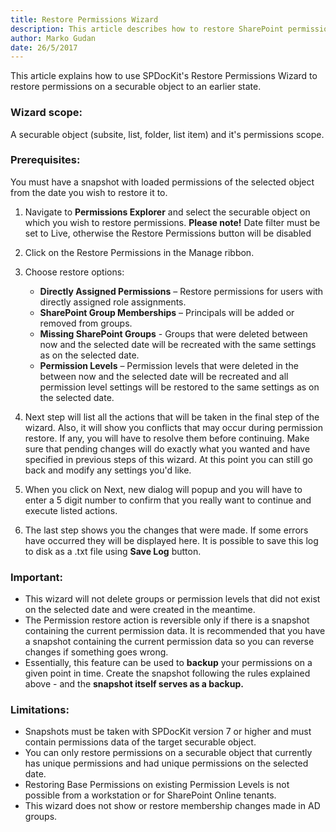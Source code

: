 ```yaml
---
title: Restore Permissions Wizard
description: This article describes how to restore SharePoint permissions to a previous state using SPDocKit. Backup, permissions backup. 
author: Marko Gudan
date: 26/5/2017
---
```


This article explains how to use SPDocKit's Restore Permissions Wizard to restore permissions on a securable object to an earlier state.

### Wizard scope: 
A securable object (subsite, list, folder, list item) and it's permissions scope. 

### Prerequisites: 
You must have a snapshot with loaded permissions of the selected object from the date you wish to restore it to.

1. Navigate to __Permissions Explorer__ and select the securable object on which you wish to restore permissions. 
__Please note!__ Date filter must be set to Live, otherwise the Restore Permissions button will be disabled
1. Click on the Restore Permissions in the Manage ribbon.
1. Choose restore options: 
    * __Directly Assigned Permissions__ – Restore permissions for users with directly assigned role assignments.
    * __SharePoint Group Memberships__ – Principals will be added or removed from groups. 
    * __Missing SharePoint Groups__ - Groups that were deleted between now and the selected date will be recreated with the same settings as on the selected date. 
    * __Permission Levels__ – Permission levels that were deleted in the between now and the selected date will be recreated and all permission level settings will be restored to the same settings as on the selected date. 

1. Next step will list all the actions that will be taken in the final step of the wizard. Also, it will show you conflicts that may occur during permission restore. If any, you will have to resolve them before continuing. Make sure that pending changes will do exactly what you wanted and have specified in previous steps of this wizard. At this point you can still go back and modify any settings you'd like. 
1.  When you click on Next, new dialog will popup and you will have to enter a 5 digit number to confirm that you really want to continue and execute listed actions.   
1. The last step shows you the changes that were made. If some errors have occurred they will be displayed here. It is possible to save this log to disk as a .txt file using __Save Log__ button.  

### Important: 
* This wizard will not delete groups or permission levels that did not exist on the selected date and were created in the meantime. 
* The Permission restore action is reversible only if there is a snapshot containing the current permission data. It is recommended that you have a snapshot containing the current permission data so you can reverse changes if something goes wrong. 
* Essentially, this feature can be used to __backup__ your permissions on a given point in time. Create the snapshot following the rules explained above - and the __snapshot itself serves as a backup.__ 

### Limitations:
* Snapshots must be taken with SPDocKit version 7 or higher and must contain permissions data of the target securable object.
* You can only restore permissions on a securable object that currently has unique permissions and had unique permissions on the selected date. 
* Restoring Base Permissions on existing Permission Levels is not possible from a workstation or for SharePoint Online tenants.  
* This wizard does not show or restore membership changes made in AD groups. 
